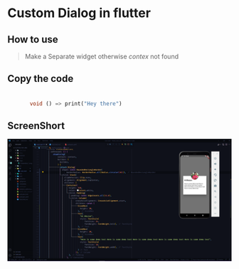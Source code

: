 # Custom Dialog in flutter

## How to use
> Make a Separate widget otherwise *contex* not found




## Copy the code
```dart

       void () => print("Hey there")

```


## ScreenShort
![](imgs/Screenshot_10.png)
